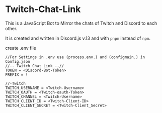 # Twitch-Chat-Link
This is a JavaScript Bot to Mirror the chats of Twitch and Discord to each other.

It is created and written in Discord.js v.13 and with `pnpm` instead of `npm`.

create .env file
```
//For Settings in .env use (process.env.) and (configmain.) in Config.json
//-- Twitch Chat Link --//
TOKEN = <Discord-Bot-Token>
PREFIX = !

//-Twitch
TWITCH_USERNAME = <Twitch-Username>
TWITCH_OAUTH = <Twitch-oauth-Token>
TWITCH_CHANNEL = <Twitch-Username>
TWITCH_CLIENT_ID = <Twitch-Client-ID>
TWITCH_CLIENT_SECRET = <Twitch-Client_Secret>
```
